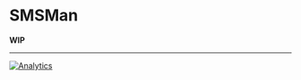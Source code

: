 # SMSMan

**WIP**

---

[![Analytics](https://ga-beacon.appspot.com/UA-49657176-3/smsman)](https://github.com/igrigorik/ga-beacon)
